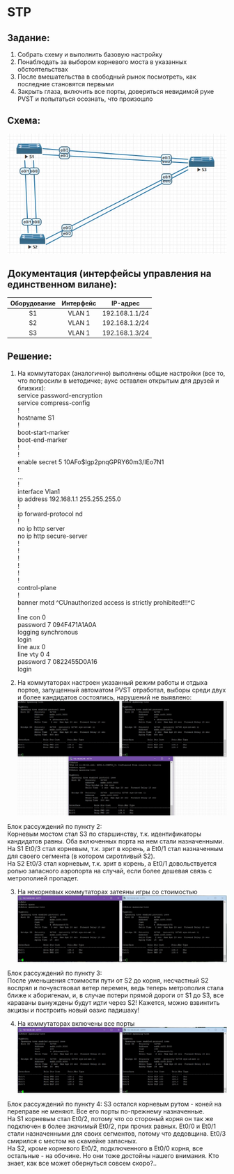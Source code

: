 ﻿# STP

## Задание:
1. Собрать схему и выполнить базовую настройку
2. Понаблюдать за выбором корневого моста в указанных обстоятельствах
3. После вмешательства в свободный рынок посмотреть, как последние становятся первыми
4. Закрыть глаза, включить все порты, довериться невидимой руке PVST и попытаться осознать, что произошло


## Схема:
![alt-текст](https://github.com/StuporMundiOmsk/OTUS_Networks/blob/main/Homeworks/00_STP_Basis/%D0%A2%D0%BE%D0%BF%D0%BE%D0%BB%D0%BE%D0%B3%D0%B8%D1%8F_STP.jpg "Топология STP")



## Документация (интерфейсы управления на единственном вилане):
|    Оборудование  |  Интерфейс   | IP-адрес        | 
|:----------------:|:------------:|:---------------:|                                                                                       
| S1               |     VLAN 1   | 192.168.1.1/24  |
|    S2            |  VLAN 1      | 192.168.1.2/24  |
|      S3          |  VLAN 1      | 192.168.1.3/24  |    



## Решение:
1) На коммутаторах (аналогично) выполнены общие настройки (все то, что попросили в методичке; аукс оставлен открытым для друзей и близких):    
service password-encryption  
service compress-config  
!  
hostname S1  
!  
boot-start-marker  
boot-end-marker  
!  
!  
enable secret 5 $1$0AFo$Igp2pnqGPRY60m3/IEo7N1    
!  
...  
!  
interface Vlan1  
 ip address 192.168.1.1 255.255.255.0  
!  
ip forward-protocol nd  
!  
no ip http server  
no ip http secure-server  
!  
!  
!  
!  
!  
!  
control-plane  
!  
banner motd ^CUnauthorized access is strictly prohibited!!!^C  
!  
line con 0  
 password 7 094F471A1A0A  
 logging synchronous  
 login  
line aux 0  
line vty 0 4  
 password 7 0822455D0A16  
 login  
 
 
 
2) На коммутаторах настроен указанный режим работы и отдыха портов, запущенный автоматом PVST отработал, выборы среди двух и более кандидатов состоялись, нарушений не выявлено:  
![alt-текст](https://github.com/StuporMundiOmsk/OTUS_Networks/blob/main/Homeworks/00_STP_Basis/%D0%92%D1%8B%D0%B1%D0%BE%D1%80%D1%8B_1.jpg "Выборы старосты")  

Блок рассуждений по пункту 2:  
Корневым мостом стал S3 по старшинству, т.к. идентификаторы кандидатов равны. Оба включенных порта на нем стали назначенными.
На S1 Et0/3 стал корневым, т.к. зрит в корень, а Et0/1 стал назначенным для своего сегмента (в котором сиротливый S2).  
На S2 Et0/3 стал корневым, т.к. зрит в корень, а Et0/1 довольствуется ролью запасного аэропорта на случай, если более дешевая связь с метрополией пропадет.
 
 
 
3) На некорневых коммутаторах затеяны игры со стоимостью
![alt-текст](https://github.com/StuporMundiOmsk/OTUS_Networks/blob/main/Homeworks/00_STP_Basis/%D0%92%D1%8B%D0%B1%D0%BE%D1%80%D1%8B_2.jpg "Выборы для бедных")  

Блок рассуждений по пункту 3:  
После уменьшения стоимости пути от S2 до корня, несчастный S2 воспрял и почувствовал ветер перемен, ведь теперь метрополия стала ближе к аборигенам, и, в случае потери прямой дороги от S1 до S3, все караваны вынуждены будут идти через S2! Кажется, можно взвинтить акцизы и построить новый оазис падишаху!

  
4) На коммутаторах включены все порты
![alt-текст](https://github.com/StuporMundiOmsk/OTUS_Networks/blob/main/Homeworks/00_STP_Basis/%D0%92%D1%8B%D0%B1%D0%BE%D1%80%D1%8B_3.jpg "Новый мировой порядок") 

Блок рассуждений по пункту 4:
S3 остался корневым рутом - коней на переправе не меняют. Все его порты по-прежнему назначенные.  
На S1 корневым стал Et0/2, потому что со стороный корня он так же подключен в более значимый Et0/2, при прочих равных. Et0/0 и Et0/1 стали назначенными для своих сегментов, потому что дедовщина. Et0/3 смирился с местом на скамейке запасных.  
На S2, кроме корневого Et0/2, подключенного в Et0/0 корня, все остальные - на обочине. Но они тоже достойны нашего внимания. Кто знает, как все может обернуться совсем скоро?.. 






